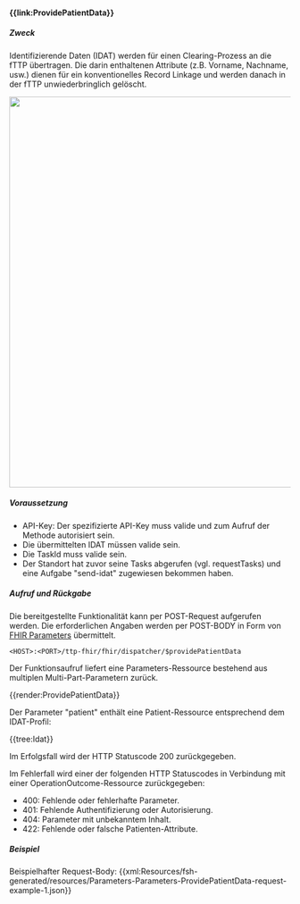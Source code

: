 #### **{{link:ProvidePatientData}}**

##### **Zweck**
Identifizierende Daten (IDAT) werden für einen Clearing-Prozess an
die fTTP übertragen. Die darin enthaltenen Attribute (z.B. Vorname, Nachname, usw.)
dienen für ein konventionelles Record Linkage und werden danach in der fTTP
unwiederbringlich gelöscht.

<p align="center">
  <img width="700" src="https://www.ths-greifswald.de/wp-content/uploads/2023/02/fhirgw-providePatientData.png">
</p>

##### **Voraussetzung**
- API-Key: Der spezifizierte API-Key muss valide und zum Aufruf der Methode autorisiert sein.
- Die übermittelten IDAT müssen valide sein.
- Die TaskId muss valide sein.
- Der Standort hat zuvor seine Tasks abgerufen (vgl. requestTasks) und eine Aufgabe "send-idat" zugewiesen bekommen haben.

##### **Aufruf und Rückgabe**
Die bereitgestellte Funktionalität kann per POST-Request aufgerufen werden. Die erforderlichen Angaben werden per POST-BODY in Form von [FHIR Parameters](https://www.hl7.org/fhir/parameters.html) übermittelt.

`<HOST>:<PORT>/ttp-fhir/fhir/dispatcher/$providePatientData`

Der Funktionsaufruf liefert eine Parameters-Ressource bestehend aus multiplen Multi-Part-Parametern zurück.

{{render:ProvidePatientData}}

Der Parameter "patient" enthält eine Patient-Ressource entsprechend dem IDAT-Profil:

{{tree:Idat}}

Im Erfolgsfall wird der HTTP Statuscode 200 zurückgegeben.

Im Fehlerfall wird einer der folgenden HTTP Statuscodes in Verbindung mit einer OperationOutcome-Ressource zurückgegeben:
* 400: Fehlende oder fehlerhafte Parameter.
* 401: Fehlende Authentifizierung oder Autorisierung.
* 404: Parameter mit unbekanntem Inhalt.
* 422: Fehlende oder falsche Patienten-Attribute.


##### **Beispiel**
Beispielhafter Request-Body:
{{xml:Resources/fsh-generated/resources/Parameters-Parameters-ProvidePatientData-request-example-1.json}}
